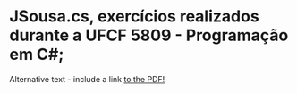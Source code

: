 # JSousa.cs, exercícios realizados durante a UFCF 5809 - Programação em C#;
<object data="https://github.com/Peleyah/Peleyah.cs/blob/master/5089-FT01.pdf" type="application/pdf" width="100%" height="100%">
  <p>Alternative text - include a link <a href="myfile.pdf">to the PDF!</a></p>
</object>





